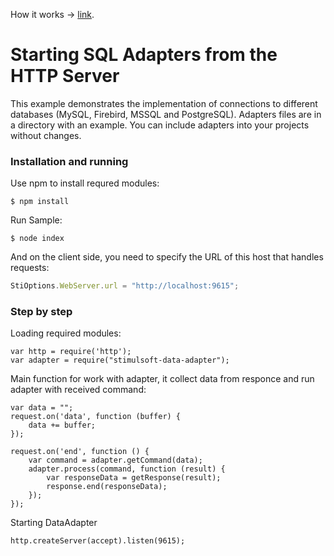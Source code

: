 
How it works -> [link](https://github.com/stimulsoft/DataAdapters.JS).  
  
# Starting SQL Adapters from the HTTP Server

This example demonstrates the implementation of connections to different databases (MySQL, Firebird, MSSQL and PostgreSQL). Adapters files are in a directory with an example. You can include adapters into your projects without changes.

### Installation and running
Use npm to install requred modules:

    $ npm install
Run Sample:

    $ node index

And on the client side, you need to specify the URL of this host that handles requests:
```js
StiOptions.WebServer.url = "http://localhost:9615";
```

### Step by step

Loading required modules:

    var http = require('http');
    var adapter = require("stimulsoft-data-adapter");

Main function for work with adapter, it collect data from responce and run adapter with received command:

    var data = "";
    request.on('data', function (buffer) {
        data += buffer;
    });

    request.on('end', function () {
        var command = adapter.getCommand(data);
        adapter.process(command, function (result) {
            var responseData = getResponse(result);
            response.end(responseData);
        });
    });

Starting DataAdapter

    http.createServer(accept).listen(9615);
